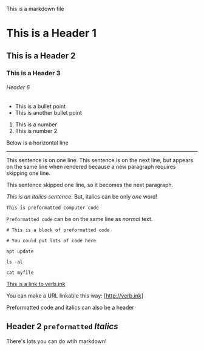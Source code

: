 This is a markdown file

# This is a Header 1

## This is a Header 2

### This is a Header 3

###### Header 6
- This is a bullet point
- This is another bullet point

1. This is a number
2. This is number 2

Below is a horizontal line

___

This sentence is on one line.
This sentence is on the next line, but appears on the same line when rendered because a new paragraph requires skipping one line.

This sentence skipped one line, so it becomes the next paragraph.

*This is an italics sentence.* But, italics can be only *one* word!

`This is preformatted computer code`

`Preformatted code` can be on the same line as *normal* text.

```shell
# This is a block of preformatted code

# You could put lots of code here

apt update

ls -al

cat myfile
```

[This is a link to verb.ink](http://verb.ink)

You can make a URL linkable this way: [http://verb.ink]

Preformatted code and italics can also be a header

## Header 2 `preformatted` *Italics*

There's lots you can do wtih markdown!


